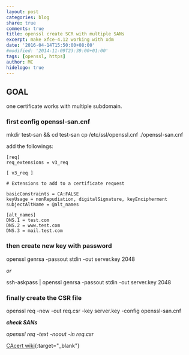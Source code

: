 ```yaml
---
layout: post
categories: blog
share: true
comments: true
title: openssl create SCR with multiple SANs
excerpt: make xfce-4.12 working with xdm
date: '2016-04-14T15:50:00+08:00'
#modified: '2014-11-09T23:39:00+01:00'
tags: [openssl, https]
author: MC
hidelogo: true
---
```


## GOAL

one certificate works with multiple subdomain.

### first config openssl-san.cnf

mkdir test-san && cd test-san
cp /etc/ssl/openssl.cnf ./openssl-san.cnf

add the followings:

```
[req]
req_extensions = v3_req

[ v3_req ]

# Extensions to add to a certificate request

basicConstraints = CA:FALSE
keyUsage = nonRepudiation, digitalSignature, keyEncipherment
subjectAltName = @alt_names

[alt_names]
DNS.1 = test.com
DNS.2 = www.test.com
DNS.3 = mail.test.com
```

### then create new key with password

openssl genrsa -passout stdin -out server.key 2048

*or*

ssh-askpass | openssl genrsa -passout stdin -out server.key 2048

### finally create the CSR file

openssl req -new -out req.csr -key server.key -config openssl-san.cnf

*__check SANs__*

*openssl req -text -noout -in req.csr*


[CAcert wiki](http://wiki.cacert.org/FAQ/subjectAltName){:target="_blank"}
